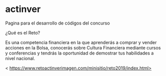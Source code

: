 # actinver
Pagina para el desarrollo de códigos del concurso


¿Qué es el Reto?

Es una competencia financiera en la que aprenderás a comprar y vender acciones en la Bolsa, conocerás sobre Cultura Financiera mediante cursos y conferencias y tendrás la oportunidad de demostrar tus habilidades a nivel nacional.

< https://www.retoactinverimagen.com/minisitio/reto2019/index.html>
